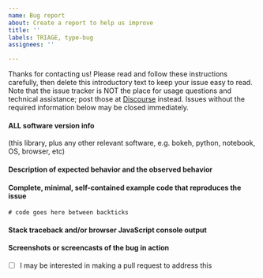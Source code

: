 ```yaml
---
name: Bug report
about: Create a report to help us improve
title: ''
labels: TRIAGE, type-bug
assignees: ''

---
```


Thanks for contacting us! Please read and follow these instructions carefully, then delete this introductory text to keep your issue easy to read. Note that the issue tracker is NOT the place for usage questions and technical assistance; post those at [Discourse](https://discourse.holoviz.org) instead. Issues without the required information below may be closed immediately.


#### ALL software version info
(this library, plus any other relevant software, e.g. bokeh, python, notebook, OS, browser, etc)

#### Description of expected behavior and the observed behavior

#### Complete, minimal, self-contained example code that reproduces the issue

```
# code goes here between backticks

```

#### Stack traceback and/or browser JavaScript console output

#### Screenshots or screencasts of the bug in action

- [ ] I may be interested in making a pull request to address this
